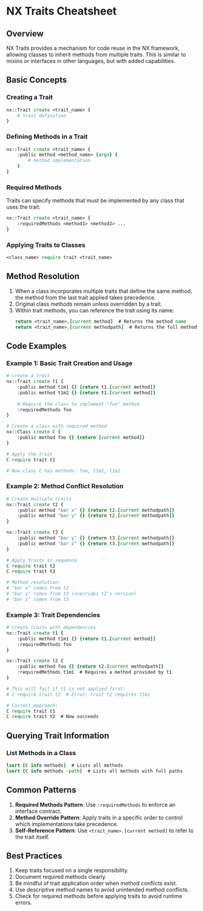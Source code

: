 # NX Traits Cheatsheet

## Overview
NX Traits provides a mechanism for code reuse in the NX framework, allowing classes to inherit methods from multiple traits. This is similar to mixins or interfaces in other languages, but with added capabilities.

## Basic Concepts

### Creating a Trait
```tcl
nx::Trait create <trait_name> {
    # trait definition
}
```

### Defining Methods in a Trait
```tcl
nx::Trait create <trait_name> {
    :public method <method_name> {args} {
        # method implementation
    }
}
```

### Required Methods
Traits can specify methods that must be implemented by any class that uses the trait:
```tcl
nx::Trait create <trait_name> {
    :requiredMethods <method1> <method2> ...
}
```

### Applying Traits to Classes
```tcl
<class_name> require trait <trait_name>
```

## Method Resolution

1. When a class incorporates multiple traits that define the same method, the method from the last trait applied takes precedence.
2. Original class methods remain unless overridden by a trait.
3. Within trait methods, you can reference the trait using its name:
   ```tcl
   return <trait_name>.[current method]  # Returns the method name
   return <trait_name>.[current methodpath]  # Returns the full method path
   ```

## Code Examples

### Example 1: Basic Trait Creation and Usage
```tcl
# Create a trait
nx::Trait create t1 {
    :public method t1m1 {} {return t1.[current method]}
    :public method t1m2 {} {return t1.[current method]}
    
    # Require the class to implement "foo" method
    :requiredMethods foo
}

# Create a class with required method
nx::Class create C {
    :public method foo {} {return [current method]}
}

# Apply the trait
C require trait t1

# Now class C has methods: foo, t1m1, t1m2
```

### Example 2: Method Conflict Resolution
```tcl
# Create multiple traits
nx::Trait create t2 {
    :public method "bar x" {} {return t2.[current methodpath]}
    :public method "bar y" {} {return t2.[current methodpath]}
}

nx::Trait create t3 {
    :public method "bar y" {} {return t3.[current methodpath]}
    :public method "bar z" {} {return t3.[current methodpath]}
}

# Apply traits in sequence
C require trait t2
C require trait t3

# Method resolution:
# "bar x" comes from t2
# "bar y" comes from t3 (overrides t2's version)
# "bar z" comes from t3
```

### Example 3: Trait Dependencies
```tcl
# Create traits with dependencies
nx::Trait create t1 {
    :public method t1m1 {} {return t1.[current method]}
    :requiredMethods foo
}

nx::Trait create t2 {
    :public method foo {} {return t2.[current methodpath]}
    :requiredMethods t1m1  # Requires a method provided by t1
}

# This will fail if t1 is not applied first:
# C require trait t2  # Error: trait t2 requires t1m1

# Correct approach:
C require trait t1
C require trait t2  # Now succeeds
```

## Querying Trait Information

### List Methods in a Class
```tcl
lsort [C info methods]  # Lists all methods
lsort [C info methods -path]  # Lists all methods with full paths
```

## Common Patterns

1. **Required Methods Pattern**: Use `:requiredMethods` to enforce an interface contract.
2. **Method Override Pattern**: Apply traits in a specific order to control which implementations take precedence.
3. **Self-Reference Pattern**: Use `<trait_name>.[current method]` to refer to the trait itself.

## Best Practices

1. Keep traits focused on a single responsibility.
2. Document required methods clearly.
3. Be mindful of trait application order when method conflicts exist.
4. Use descriptive method names to avoid unintended method conflicts.
5. Check for required methods before applying traits to avoid runtime errors. 